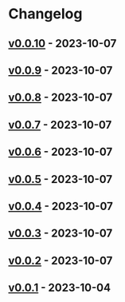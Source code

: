 # Changelog

## [v0.0.10](https://github.com/orangekame3/cobra-template/compare/v0.0.9...v0.0.10) - 2023-10-07

## [v0.0.9](https://github.com/orangekame3/cobra-template/compare/v0.0.8...v0.0.9) - 2023-10-07

## [v0.0.8](https://github.com/orangekame3/cobra-template/compare/v0.0.7...v0.0.8) - 2023-10-07

## [v0.0.7](https://github.com/orangekame3/cobra-template/compare/v0.0.6...v0.0.7) - 2023-10-07

## [v0.0.6](https://github.com/orangekame3/cobra-template/compare/v0.0.5...v0.0.6) - 2023-10-07

## [v0.0.5](https://github.com/orangekame3/cobra-template/compare/v0.0.4...v0.0.5) - 2023-10-07

## [v0.0.4](https://github.com/orangekame3/cobra-template/compare/v0.0.3...v0.0.4) - 2023-10-07

## [v0.0.3](https://github.com/orangekame3/cobra-template/compare/v0.0.2...v0.0.3) - 2023-10-07

## [v0.0.2](https://github.com/orangekame3/cobra-template/compare/v0.0.1...v0.0.2) - 2023-10-07

## [v0.0.1](https://github.com/orangekame3/cobra-template/commits/v0.0.1) - 2023-10-04
